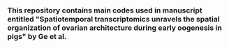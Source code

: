 ### This repository contains main codes used in manuscript entitled "Spatiotemporal transcriptomics unravels the spatial organization of ovarian architecture during early oogenesis in pigs" by Ge et al.
